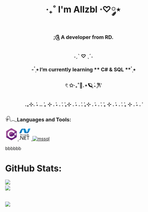 <h1 align="center"> ‧₊˚  I'm Allzbl ⋅♡༘⋆ </h1>
<h3 align="center">;༊ A developer from RD.</h3>
<h3 align="center">˗ˏˋ ♡ ˎˊ˗ </h3>

<h3 align="center">- ๋࣭ ⭑ I’m currently learning ** C# & SQL ** ๋࣭ ⭑</h3>

<h3 align="center">𓏲 ✩‧₊˚🎐.⋆🪐ִֶָ ࣪˖ ִֶָ𐙚་</h3>

<h3 align="center">.₊⊹. ݁˖ .. ݁₊ ⊹ . ݁˖ . ݁. ݁₊⊹ . ݁˖ . ݁. ݁₊⊹ . ݁˖ . ݁. ݁₊ ⊹ . ݁˖ . ݁. ݁₊ ⊹ . ݁˖ . ݁</h3>
<h3 align="left">𓍯𓂃Languages and Tools:</h3>
<p align="left"> <a href="https://www.w3schools.com/cs/" target="_blank" rel="noreferrer"> <img src="https://raw.githubusercontent.com/devicons/devicon/master/icons/csharp/csharp-original.svg" alt="csharp" width="40" height="40"/> </a> <a href="https://dotnet.microsoft.com/" target="_blank" rel="noreferrer"> <img src="https://raw.githubusercontent.com/devicons/devicon/master/icons/dot-net/dot-net-original-wordmark.svg" alt="dotnet" width="40" height="40"/> </a> <a href="https://www.microsoft.com/en-us/sql-server" target="_blank" rel="noreferrer"> <img src="https://www.svgrepo.com/show/303229/microsoft-sql-server-logo.svg" alt="mssql" width="40" height="40"/> </a> </p>


bbbbbb
#  GitHub Stats:
![](https://github-readme-stats.vercel.app/api?username=Allzbl&theme=dark&hide_border=false&include_all_commits=false&count_private=false)<br/>
![](https://github-readme-streak-stats.herokuapp.com/?user=Allzbl&theme=dark&hide_border=false)<br/>


![](https://komarev.com/ghpvc/?username=your-github-username)
---









